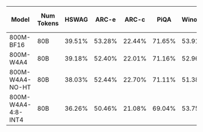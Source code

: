| Model                  | Num Tokens | HSWAG   | ARC-e   | ARC-c   | PiQA   | Winogrande | Avg. 0-shot | C4 Val Loss |
|------------------------|------------|---------|---------|---------|--------|------------|-------------:|-------------:|
| 800M-BF16              | 80B        | 39.51%  | 53.28%  | 22.44%  | 71.65% | 53.91%     | 48.96%       | 2.461        |
| 800M-W4A4              | 80B        | 39.18%  | 52.40%  | 22.01%  | 71.16% | 52.96%     | 47.94%       | 2.494        |
| 800M-W4A4-NO-HT        | 80B        | 38.03%  | 52.44%  | 22.70%  | 71.11% | 51.38%     | 47.13%       | 2.517        |
| 800M-W4A4-4:8-INT4     | 80B        | 36.26%  | 50.46%  | 21.08%  | 69.04% | 53.75%     | 46.12%       | 2.589        |
